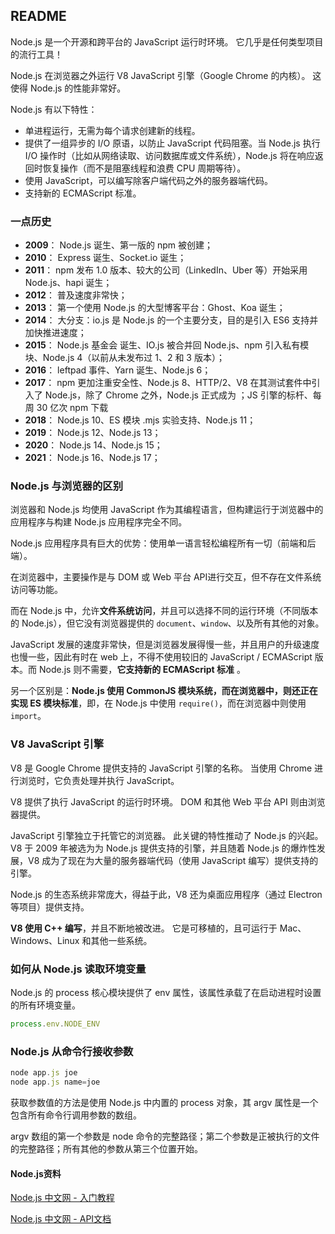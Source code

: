 ## README

Node.js 是一个开源和跨平台的  JavaScript 运行时环境。 它几乎是任何类型项目的流行工具！

Node.js 在浏览器之外运行 V8 JavaScript 引擎（Google Chrome 的内核）。 这使得 Node.js 的性能非常好。

Node.js 有以下特性：

* 单进程运行，无需为每个请求创建新的线程。
* 提供了一组异步的 I/O 原语，以防止 JavaScript 代码阻塞。当 Node.js 执行 I/O 操作时（比如从网络读取、访问数据库或文件系统），Node.js 将在响应返回时恢复操作（而不是阻塞线程和浪费 CPU 周期等待）。
* 使用 JavaScript，可以编写除客户端代码之外的服务器端代码。
* 支持新的 ECMAScript 标准。

### 一点历史

- **2009**： Node.js 诞生、第一版的 npm 被创建；
- **2010**： Express 诞生、Socket.io 诞生；
- **2011**： npm 发布 1.0 版本、较大的公司（LinkedIn、Uber 等）开始采用 Node.js、hapi 诞生；
- **2012**： 普及速度非常快；
- **2013**： 第一个使用 Node.js 的大型博客平台：Ghost、Koa 诞生；
- **2014**： 大分支：io.js 是 Node.js 的一个主要分支，目的是引入 ES6 支持并加快推进速度；
- **2015**： Node.js 基金会 诞生、IO.js 被合并回 Node.js、npm 引入私有模块、Node.js 4（以前从未发布过 1、2 和 3 版本）；
- **2016**： leftpad 事件、Yarn 诞生、Node.js 6；
- **2017**： npm 更加注重安全性、Node.js 8、HTTP/2、V8 在其测试套件中引入了 Node.js，除了 Chrome 之外，Node.js 正式成为 ；JS 引擎的标杆、每周 30 亿次 npm 下载
- **2018**： Node.js 10、ES 模块 .mjs 实验支持、Node.js 11；
- **2019**： Node.js 12、Node.js 13；
- **2020**： Node.js 14、Node.js 15；
- **2021**： Node.js 16、Node.js 17；

### Node.js 与浏览器的区别

浏览器和 Node.js 均使用 JavaScript 作为其编程语言，但构建运行于浏览器中的应用程序与构建 Node.js 应用程序完全不同。

Node.js 应用程序具有巨大的优势：使用单一语言轻松编程所有一切（前端和后端）。

在浏览器中，主要操作是与 DOM 或 Web 平台 API进行交互，但不存在文件系统访问等功能。

而在 Node.js 中，允许**文件系统访问**，并且可以选择不同的运行环境（不同版本的 Node.js），但它没有浏览器提供的 `document`、`window`、以及所有其他的对象。

 JavaScript 发展的速度非常快，但是浏览器发展得慢一些，并且用户的升级速度也慢一些，因此有时在 web 上，不得不使用较旧的 JavaScript / ECMAScript 版本。而 Node.js 则不需要，**它支持新的 ECMAScript 标准** 。

另一个区别是：**Node.js 使用 CommonJS 模块系统，而在浏览器中，则还正在实现 ES 模块标准**，即，在 Node.js 中使用 `require()`，而在浏览器中则使用 `import`。

### V8 JavaScript 引擎

V8 是 Google Chrome 提供支持的 JavaScript 引擎的名称。 当使用 Chrome 进行浏览时，它负责处理并执行 JavaScript。

V8 提供了执行 JavaScript 的运行时环境。 DOM 和其他 Web 平台 API 则由浏览器提供。

JavaScript 引擎独立于托管它的浏览器。 此关键的特性推动了 Node.js 的兴起。 V8 于 2009 年被选为为 Node.js 提供支持的引擎，并且随着 Node.js 的爆炸性发展，V8 成为了现在为大量的服务器端代码（使用 JavaScript 编写）提供支持的引擎。

Node.js 的生态系统非常庞大，得益于此，V8 还为桌面应用程序（通过 Electron 等项目）提供支持。

**V8 使用 C++ 编写**，并且不断地被改进。 它是可移植的，且可运行于 Mac、Windows、Linux 和其他一些系统。

### 如何从 Node.js 读取环境变量

Node.js 的 process 核心模块提供了 env 属性，该属性承载了在启动进程时设置的所有环境变量。

```javascript
process.env.NODE_ENV
```

### Node.js 从命令行接收参数

```javascript
node app.js joe
node app.js name=joe
```

获取参数值的方法是使用 Node.js 中内置的 process 对象，其 argv 属性是一个包含所有命令行调用参数的数组。

argv 数组的第一个参数是 node 命令的完整路径；第二个参数是正被执行的文件的完整路径；所有其他的参数从第三个位置开始。

#### Node.js资料

[Node.js 中文网 - 入门教程](http://nodejs.cn/learn)

[Node.js 中文网 - API文档](http://nodejs.cn/api/)
